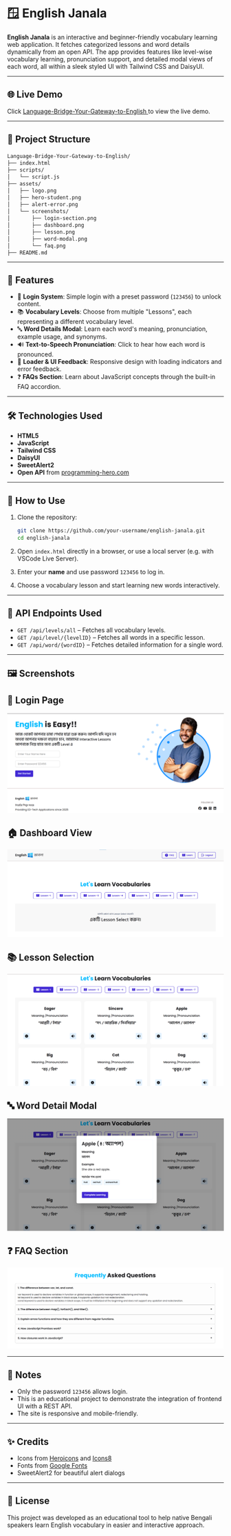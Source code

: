 
# 🪟 English Janala

**English Janala** is an interactive and beginner-friendly vocabulary learning web application. It fetches categorized lessons and word details dynamically from an open API. The app provides features like level-wise vocabulary learning, pronunciation support, and detailed modal views of each word, all within a sleek styled UI with Tailwind CSS and DaisyUI.

---

## 🌐 Live Demo

Click [Language-Bridge-Your-Gateway-to-English
](https://tamimmuntakim.github.io/Language-Bridge-Your-Gateway-to-English/) to view the live demo.

---

## 📁 Project Structure

```
Language-Bridge-Your-Gateway-to-English/
├── index.html
├── scripts/
│   └── script.js
├── assets/
│   ├── logo.png
│   ├── hero-student.png
│   ├── alert-error.png
│   └── screenshots/
│       ├── login-section.png
│       ├── dashboard.png
│       ├── lesson.png
│       ├── word-modal.png
│       └── faq.png
├── README.md
```

---

## 🚀 Features

- 🔐 **Login System**: Simple login with a preset password (`123456`) to unlock content.
- 📚 **Vocabulary Levels**: Choose from multiple "Lessons", each representing a different vocabulary level.
- 🔤 **Word Details Modal**: Learn each word's meaning, pronunciation, example usage, and synonyms.
- 🔊 **Text-to-Speech Pronunciation**: Click to hear how each word is pronounced.
- 🔄 **Loader & UI Feedback**: Responsive design with loading indicators and error feedback.
- ❓ **FAQs Section**: Learn about JavaScript concepts through the built-in FAQ accordion.

---

## 🛠️ Technologies Used

- **HTML5**
- **JavaScript**
- **Tailwind CSS**
- **DaisyUI**
- **SweetAlert2**
- **Open API** from [programming-hero.com](https://openapi.programming-hero.com/)

---

## 🔐 How to Use

1. Clone the repository:
   ```bash
   git clone https://github.com/your-username/english-janala.git
   cd english-janala
   ```

2. Open `index.html` directly in a browser, or use a local server (e.g. with VSCode Live Server).

3. Enter your **name** and use password `123456` to log in.

4. Choose a vocabulary lesson and start learning new words interactively.

---

## 🧪 API Endpoints Used

- `GET /api/levels/all` – Fetches all vocabulary levels.
- `GET /api/level/{levelID}` – Fetches all words in a specific lesson.
- `GET /api/word/{wordID}` – Fetches detailed information for a single word.

---

## 🖼️ Screenshots

## 🔐 Login Page
![Login Section](assets/screenshots/login-section.png)

## 🏠 Dashboard View
![Dashboard](assets/screenshots/dashboard.png)

## 📚 Lesson Selection
![Lesson Selection](assets/screenshots/lesson.png)

## 🔤 Word Detail Modal
![Word Modal](assets/screenshots/word-modal.png)

## ❓ FAQ Section
![FAQ Section](assets/screenshots/faq.png)

---

## 📌 Notes

- Only the password `123456` allows login.
- This is an educational project to demonstrate the integration of frontend UI with a REST API.
- The site is responsive and mobile-friendly.

---

## ✨ Credits

- Icons from [Heroicons](https://heroicons.com/) and [Icons8](https://icons8.com/)
- Fonts from [Google Fonts](https://fonts.google.com/)
- SweetAlert2 for beautiful alert dialogs

---

## 📄 License

This project was developed as an educational tool to help native Bengali speakers learn English vocabulary in easier and interactive approach.